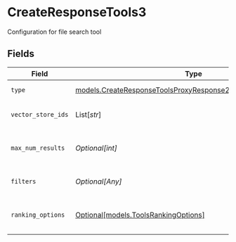 # CreateResponseTools3

Configuration for file search tool


## Fields

| Field                                                                                                                                | Type                                                                                                                                 | Required                                                                                                                             | Description                                                                                                                          |
| ------------------------------------------------------------------------------------------------------------------------------------ | ------------------------------------------------------------------------------------------------------------------------------------ | ------------------------------------------------------------------------------------------------------------------------------------ | ------------------------------------------------------------------------------------------------------------------------------------ |
| `type`                                                                                                                               | [models.CreateResponseToolsProxyResponse200ApplicationJSONType](../models/createresponsetoolsproxyresponse200applicationjsontype.md) | :heavy_check_mark:                                                                                                                   | The type of tool                                                                                                                     |
| `vector_store_ids`                                                                                                                   | List[*str*]                                                                                                                          | :heavy_minus_sign:                                                                                                                   | The vector stores to search                                                                                                          |
| `max_num_results`                                                                                                                    | *Optional[int]*                                                                                                                      | :heavy_minus_sign:                                                                                                                   | Maximum number of results to return                                                                                                  |
| `filters`                                                                                                                            | *Optional[Any]*                                                                                                                      | :heavy_minus_sign:                                                                                                                   | Filters to apply to the search                                                                                                       |
| `ranking_options`                                                                                                                    | [Optional[models.ToolsRankingOptions]](../models/toolsrankingoptions.md)                                                             | :heavy_minus_sign:                                                                                                                   | Options for ranking search results                                                                                                   |